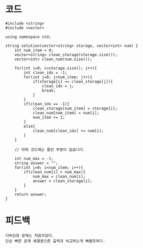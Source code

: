 # 코드

    #include <string>
    #include <vector>

    using namespace std;

    string solution(vector<string> storage, vector<int> num) {
        int num_item = 0;
        vector<string> clean_storage(storage.size());
        vector<int> clean_num(num.size());
        
        for(int i=0; i<storage.size(); i++){
            int clean_idx = -1;
            for(int j=0; j<num_item; j++){
                if(storage[i] == clean_storage[j]){
                    clean_idx = j;
                    break;
                }
            }
            if(clean_idx == -1){
                clean_storage[num_item] = storage[i];
                clean_num[num_item] = num[i];
                num_item += 1;
            }
            else{
                clean_num[clean_idx] += num[i];
            }
        }
        
        // 아래 코드에는 틀린 부분이 없습니다.
        
        int num_max = -1;
        string answer = "";
        for(int i=0; i<num_item; i++){
            if(clean_num[i] > num_max){
                num_max = clean_num[i];
                answer = clean_storage[i];
            }
        }
        return answer;
    }

# 피드백

    디버깅형 문제는 처음이었다.
    단순 빠른 문제 해결용으론 출력과 비교하는게 빠를듯하다.